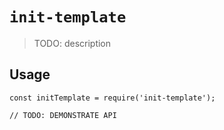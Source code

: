 # `init-template`

> TODO: description

## Usage

```
const initTemplate = require('init-template');

// TODO: DEMONSTRATE API
```
